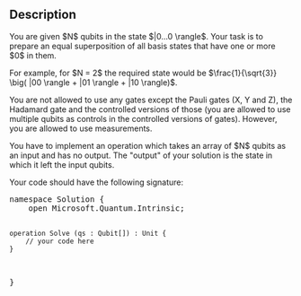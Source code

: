 ## Description

<div><p>You are given $N$ qubits in the state $|0...0 \rangle$. Your task is to prepare an equal superposition of all basis states that have one or more $0$ in them.</p><p>For example, for $N = 2$ the required state would be $\frac{1}{\sqrt{3}} \big( |00 \rangle + |01 \rangle + |10 \rangle)$.</p><p>You are not allowed to use any gates except the Pauli gates (X, Y and Z), the Hadamard gate and the controlled versions of those (you are allowed to use multiple qubits as controls in the controlled versions of gates). However, you are allowed to use measurements.</p><p>You have to implement an operation which takes an array of $N$ qubits as an input and has no output. The "output" of your solution is the state in which it left the input qubits.</p><p>Your code should have the following signature:</p><pre class="verbatim">namespace Solution {
    open Microsoft.Quantum.Intrinsic;

    operation Solve (qs : Qubit[]) : Unit {
        // your code here
    }
}</pre></div>
